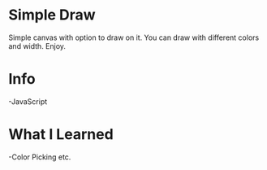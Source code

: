 # Simple Draw
Simple canvas with option to draw on it. You can draw with different colors and width. Enjoy.

# Info
-JavaScript

# What I Learned
-Color Picking etc.
